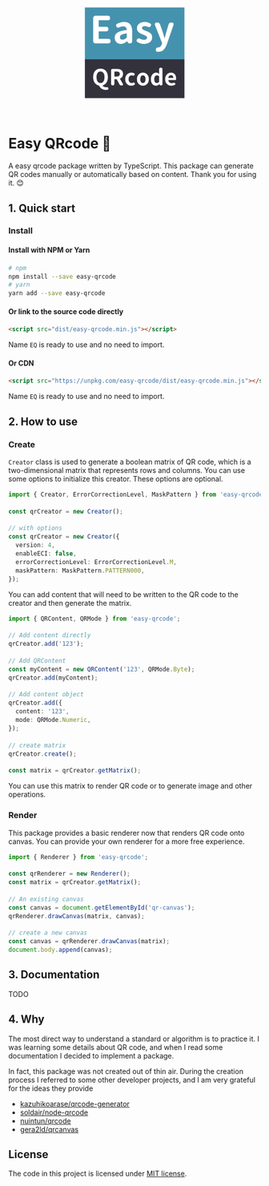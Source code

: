 <p align="center">
    <img width="200" src="./logo.png" alt="logo">
</p>
<br/>

# Easy QRcode 📱

A easy qrcode package written by TypeScript. This package can generate QR codes manually or automatically based on content. Thank you for using it. 😊

## 1. Quick start

### Install

#### Install with NPM or Yarn

```bash
# npm
npm install --save easy-qrcode
# yarn
yarn add --save easy-qrcode
```

#### Or link to the source code directly

```html
<script src="dist/easy-qrcode.min.js"></script>
```

Name `EQ` is ready to use and no need to import.

#### Or CDN

```html
<script src="https://unpkg.com/easy-qrcode/dist/easy-qrcode.min.js"></script>
```

Name `EQ` is ready to use and no need to import.

## 2. How to use

### Create

`Creator` class is used to generate a boolean matrix of QR code, which is a two-dimensional matrix that represents rows and columns.
You can use some options to initialize this creator. These options are optional.

```ts
import { Creator, ErrorCorrectionLevel, MaskPattern } from 'easy-qrcode';

const qrCreator = new Creator();

// with options
const qrCreator = new Creator({
  version: 4,
  enableECI: false,
  errorCorrectionLevel: ErrorCorrectionLevel.M,
  maskPattern: MaskPattern.PATTERN000,
});
```

You can add content that will need to be written to the QR code to the creator and then generate the matrix.

```ts
import { QRContent, QRMode } from 'easy-qrcode';

// Add content directly
qrCreator.add('123');

// Add QRContent
const myContent = new QRContent('123', QRMode.Byte);
qrCreator.add(myContent);

// Add content object
qrCreator.add({
  content: '123',
  mode: QRMode.Numeric,
});

// create matrix
qrCreator.create();

const matrix = qrCreator.getMatrix();
```

You can use this matrix to render QR code or to generate image and other operations.

### Render

This package provides a basic renderer now that renders QR code onto canvas.
You can provide your own renderer for a more free experience.

```ts
import { Renderer } from 'easy-qrcode';

const qrRenderer = new Renderer();
const matrix = qrCreator.getMatrix();

// An existing canvas
const canvas = document.getElementById('qr-canvas');
qrRenderer.drawCanvas(matrix, canvas);

// create a new canvas
const canvas = qrRenderer.drawCanvas(matrix);
document.body.append(canvas);
```

## 3. Documentation

TODO

## 4. Why

The most direct way to understand a standard or algorithm is to practice it. I was learning some details about QR code, and when I read some documentation I decided to implement a package.

In fact, this package was not created out of thin air. During the creation process I referred to some other developer projects, and I am very grateful for the ideas they provide

- [kazuhikoarase/qrcode-generator](https://github.com/kazuhikoarase/qrcode-generator)
- [soldair/node-qrcode](https://github.com/soldair/node-qrcode)
- [nuintun/qrcode](https://github.com/nuintun/qrcode)
- [gera2ld/qrcanvas](https://github.com/gera2ld/qrcanvas)

## License

The code in this project is licensed under [MIT license](https://github.com/ArcherGu/easy-qrcode/blob/main/LICENSE).
